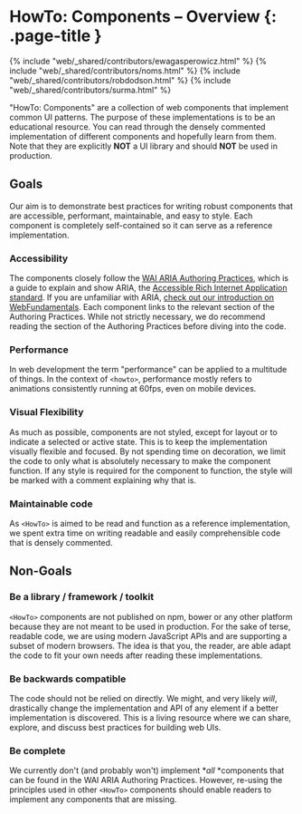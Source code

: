 # HowTo: Components – Overview {: .page-title }
{% include "web/_shared/contributors/ewagasperowicz.html" %}
{% include "web/_shared/contributors/noms.html" %}
{% include "web/_shared/contributors/robdodson.html" %}
{% include "web/_shared/contributors/surma.html" %}


"HowTo: Components" are a collection of web components that implement common UI
patterns. The purpose of these implementations is to be an educational resource.
You can read through the densely commented implementation of different
components and hopefully learn from them. Note that they are explicitly **NOT**
a UI library and should **NOT** be used in production.

## Goals

Our aim is to demonstrate best practices for writing robust components that are
accessible, performant, maintainable, and easy to style. Each component is
completely self-contained so it can serve as a reference implementation.

### Accessibility

The components closely follow the [WAI ARIA Authoring
Practices](https://www.w3.org/TR/wai-aria-practices-1.1/), which is a guide to
explain and show ARIA, the [Accessible Rich Internet Application
standard](https://www.w3.org/TR/wai-aria-1.1/). If you are unfamiliar with ARIA,
[check out our introduction on
WebFundamentals](https://developers.google.com/web/fundamentals/accessibility/semantics-aria/).
Each component links to the relevant section of the Authoring Practices. While
not strictly necessary, we do recommend reading the section of the Authoring
Practices before diving into the code.

### Performance

In web development the term "performance" can be applied to a multitude of
things. In the context of `<howto>`, performance mostly refers to animations
consistently running at 60fps, even on mobile devices.

### Visual Flexibility

As much as possible, components are not styled, except for layout or to indicate
a selected or active state. This is to keep the implementation visually flexible
and focused. By not spending time on decoration, we limit the code to only what
is absolutely necessary to make the component function. If any style is required
for the component to function, the style will be marked with a comment
explaining why that is.

### Maintainable code

As `<HowTo>` is aimed to be read and function as a reference implementation, we
spent extra time on writing readable and easily comprehensible code that is
densely commented.

## Non-Goals

### Be a library / framework / toolkit

`<HowTo>` components are not published on npm, bower or any other platform
because they are not meant to be used in production. For the sake of terse,
readable code, we are using modern JavaScript APIs and are supporting a subset
of modern browsers. The idea is that you, the reader, are able adapt the code to
fit your own needs after reading these implementations.

### Be backwards compatible

The code should not be relied on directly. We might, and very likely *will*,
drastically change the implementation and API of any element if a better
implementation is discovered. This is a living resource where we can share,
explore, and discuss best practices for building web UIs.

### Be complete

We currently don't (and probably won't) implement **all* *components that can be
found in the WAI ARIA Authoring Practices. However, re-using the principles used
in other `<HowTo>` components should enable readers to implement any components
that are missing.

